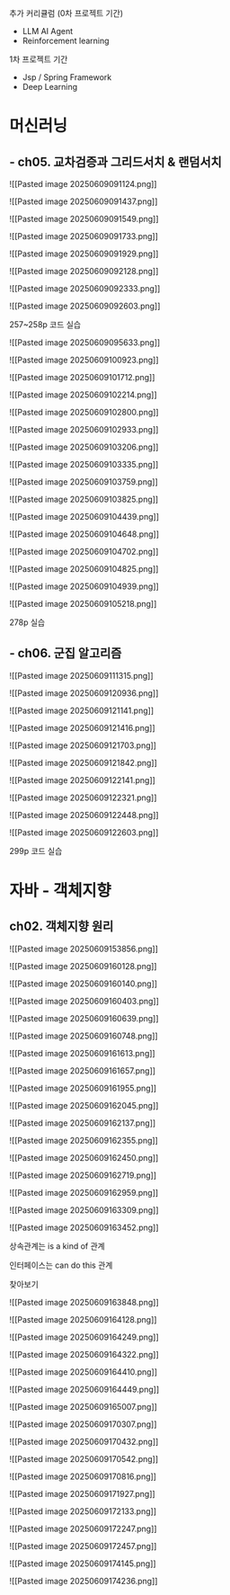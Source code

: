 추가 커리큘럼 (0차 프로젝트 기간)
- LLM AI Agent
- Reinforcement learning

1차 프로젝트 기간
- Jsp / Spring Framework
- Deep Learning

# 머신러닝

## - ch05. 교차검증과 그리드서치 & 랜덤서치

![[Pasted image 20250609091124.png]]

![[Pasted image 20250609091437.png]]

![[Pasted image 20250609091549.png]]

![[Pasted image 20250609091733.png]]

![[Pasted image 20250609091929.png]]

![[Pasted image 20250609092128.png]]

![[Pasted image 20250609092333.png]]

![[Pasted image 20250609092603.png]]

257~258p 코드 실습



![[Pasted image 20250609095633.png]]

![[Pasted image 20250609100923.png]]

![[Pasted image 20250609101712.png]]

![[Pasted image 20250609102214.png]]

![[Pasted image 20250609102800.png]]

![[Pasted image 20250609102933.png]]

![[Pasted image 20250609103206.png]]

![[Pasted image 20250609103335.png]]

![[Pasted image 20250609103759.png]]

![[Pasted image 20250609103825.png]]

![[Pasted image 20250609104439.png]]

![[Pasted image 20250609104648.png]]

![[Pasted image 20250609104702.png]]

![[Pasted image 20250609104825.png]]

![[Pasted image 20250609104939.png]]

![[Pasted image 20250609105218.png]]

278p 실습

## - ch06. 군집 알고리즘

![[Pasted image 20250609111315.png]]

![[Pasted image 20250609120936.png]]

![[Pasted image 20250609121141.png]]

![[Pasted image 20250609121416.png]]

![[Pasted image 20250609121703.png]]

![[Pasted image 20250609121842.png]]

![[Pasted image 20250609122141.png]]

![[Pasted image 20250609122321.png]]

![[Pasted image 20250609122448.png]]

![[Pasted image 20250609122603.png]]

299p 코드 실습

# 자바 - 객체지향

## ch02. 객체지향 원리

![[Pasted image 20250609153856.png]]

![[Pasted image 20250609160128.png]]

![[Pasted image 20250609160140.png]]

![[Pasted image 20250609160403.png]]

![[Pasted image 20250609160639.png]]

![[Pasted image 20250609160748.png]]

![[Pasted image 20250609161613.png]]

![[Pasted image 20250609161657.png]]

![[Pasted image 20250609161955.png]]

![[Pasted image 20250609162045.png]]

![[Pasted image 20250609162137.png]]

![[Pasted image 20250609162355.png]]

![[Pasted image 20250609162450.png]]

![[Pasted image 20250609162719.png]]

![[Pasted image 20250609162959.png]]

![[Pasted image 20250609163309.png]]

![[Pasted image 20250609163452.png]]

상속관계는 is a kind of 관계

인터페이스는 can do this 관계

찾아보기

![[Pasted image 20250609163848.png]]

![[Pasted image 20250609164128.png]]

![[Pasted image 20250609164249.png]]

![[Pasted image 20250609164322.png]]

![[Pasted image 20250609164410.png]]

![[Pasted image 20250609164449.png]]

![[Pasted image 20250609165007.png]]

![[Pasted image 20250609170307.png]]

![[Pasted image 20250609170432.png]]

![[Pasted image 20250609170542.png]]

![[Pasted image 20250609170816.png]]

![[Pasted image 20250609171927.png]]

![[Pasted image 20250609172133.png]]

![[Pasted image 20250609172247.png]]

![[Pasted image 20250609172457.png]]

![[Pasted image 20250609174145.png]]

![[Pasted image 20250609174236.png]]

